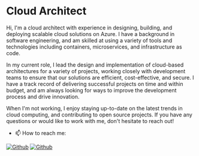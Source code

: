 # Cloud Architect

Hi, I'm a cloud architect with experience in designing, building, and deploying scalable cloud solutions on Azure. I have a background in software engineering, and am skilled at using a variety of tools and technologies including containers, microservices, and infrastructure as code.

In my current role, I lead the design and implementation of cloud-based architectures for a variety of projects, working closely with development teams to ensure that our solutions are efficient, cost-effective, and secure. I have a track record of delivering successful projects on time and within budget, and am always looking for ways to improve the development process and drive innovation.

When I'm not working, I enjoy staying up-to-date on the latest trends in cloud computing, and contributing to open source projects. If you have any questions or would like to work with me, don't hesitate to reach out!

- 📫 How to reach me:

[<img alt="Github" src="https://img.shields.io/badge/GitHub-%2312100E.svg?&style=for-the-badge&logo=Github&logoColor=white" />](https://github.com/Imadus00) [<img alt="Github" src="https://img.shields.io/badge/LinkedIn-0077B5?style=for-the-badge&logo=linkedin&logoColor=white" />](https://www.linkedin.com/in/imad-bensisaid-725378197/)

<!--
**Imadus00/imadus00** is a ✨ _special_ ✨ repository because its `README.md` (this file) appears on your GitHub profile.

Here are some ideas to get you started:

- 🔭 I’m currently working on ...
- 🌱 I’m currently learning ...
- 👯 I’m looking to collaborate on ...
- 🤔 I’m looking for help with ...
- 💬 Ask me about ...
- 📫 How to reach me: ...
- 😄 Pronouns: ...
- ⚡ Fun fact: ...
-->

